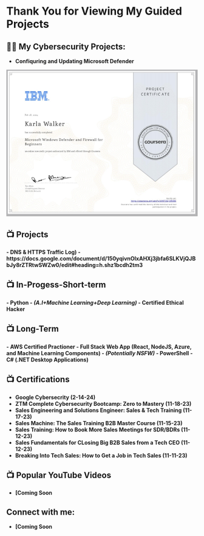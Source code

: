 <h1>Thank You for Viewing My Guided Projects</h1>

<h2>👨‍💻 My Cybersecurity Projects:</h2>

- <b>Confiquring and Updating Microsoft Defender<b>
<img src="IBM Project.png"/>


<h2>📺 Projects</h2>
- <b>DNS & HTTPS Traffic Log)</b>
  - https://docs.google.com/document/d/150yqivnOlxAHXj3jbfa6SLKVjQJBbJy8rZTRtwSWZw0/edit#heading=h.shz1bcdh2tm3

<h2>📺 In-Progess-Short-term</h2>
- <b>Python</b>
  - <b><i>(A.I+Machine Learning+Deep Learning)</b></i>
- <b>Certified Ethical Hacker</b>

<h2>📺 Long-Term</h2>
- <b>AWS Certified Practioner</b>
- <b>Full Stack Web App (React, NodeJS, Azure, and Machine Learning Components)</b>
  - <b><i>(Potentially NSFW)</b></i>
- <b>PowerShell</b>
- <b>C# (.NET Desktop Applications)</b>
 


<h2>📺 Certifications</h2>

- Google Cybersecrity (2-14-24)
- ZTM Complete Cybersecurity Bootcamp: Zero to Mastery (11-18-23)
- Sales Engineering and Solutions Engineer: Sales & Tech Training (11-17-23)
- Sales Machine: The Sales Training B2B Master Course (11-15-23)
- Sales Training: How to Book More Sales Meetings for SDR/BDRs (11-12-23)
- Sales Fundamentals for CLosing Big B2B Sales from a Tech CEO (11-12-23)
- Breaking Into Tech Sales: How to Get a Job in Tech Sales (11-11-23)

<h2>📺 Popular YouTube Videos</h2>

- [Coming Soon

<h2> Connect with me:</h2>

- [Coming Soon

[twitter]: https://twitter.com/ 
[youtube]: https://www.youtube.com/ 
[instagram]: https://www.instagram.com
[linkedin]: https://linkedin.com/in/ 
<!--

Here are some ideas to get you started:

- 🔭 I’m currently working on ...
- 🌱 I’m currently learning ...
- 👯 I’m looking to collaborate on ...
- 🤔 I’m looking for help with ...
- 💬 Ask me about ...
- 📫 How to reach me: ...
- 😄 Pronouns: ...
- ⚡ Fun fact: ...
-->
